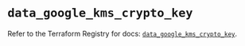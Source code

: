 # `data_google_kms_crypto_key`

Refer to the Terraform Registry for docs: [`data_google_kms_crypto_key`](https://registry.terraform.io/providers/hashicorp/google-beta/6.7.0/docs/data-sources/google_kms_crypto_key).
